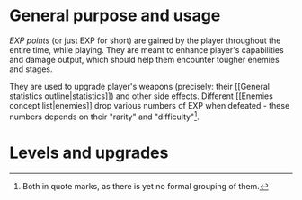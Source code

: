 # General purpose and usage

*EXP points* (or just EXP for short) are gained by the player throughout the entire time, while playing. They are meant to enhance player's capabilities and damage output, which should help them encounter tougher enemies and stages.

They are used to upgrade player's weapons (precisely: their [[General statistics outline|statistics]]) and other side effects. Different [[Enemies concept list|enemies]] drop various numbers of EXP when defeated - these numbers depends on their "rarity" and "difficulty"[^1].

# Levels and upgrades




[^1]: Both in quote marks, as there is yet no formal grouping of them.